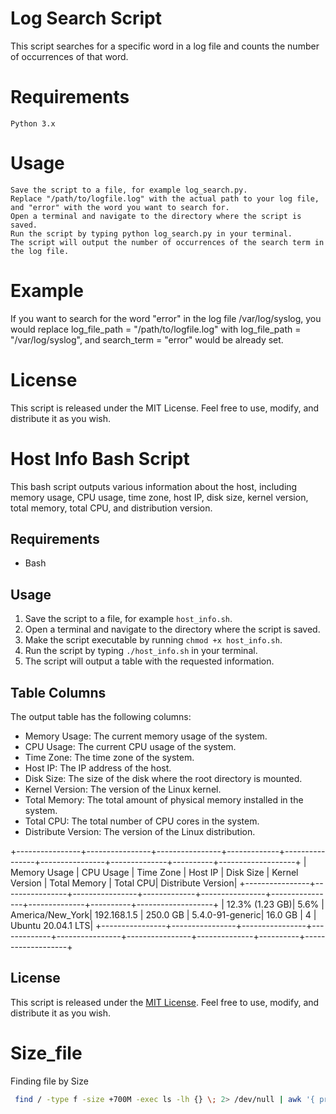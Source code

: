 # Log Search Script

This script searches for a specific word in a log file and counts the number of occurrences of that word.
# Requirements

    Python 3.x

# Usage

    Save the script to a file, for example log_search.py.
    Replace "/path/to/logfile.log" with the actual path to your log file, and "error" with the word you want to search for.
    Open a terminal and navigate to the directory where the script is saved.
    Run the script by typing python log_search.py in your terminal.
    The script will output the number of occurrences of the search term in the log file.

# Example

If you want to search for the word "error" in the log file /var/log/syslog, you would replace log_file_path = "/path/to/logfile.log" with log_file_path = "/var/log/syslog", and search_term = "error" would be already set.
# License

This script is released under the MIT License. Feel free to use, modify, and distribute it as you wish.


# Host Info Bash Script

This bash script outputs various information about the host, including memory usage, CPU usage, time zone, host IP, disk size, kernel version, total memory, total CPU, and distribution version.

## Requirements

- Bash

## Usage

1. Save the script to a file, for example `host_info.sh`.
2. Open a terminal and navigate to the directory where the script is saved.
3. Make the script executable by running `chmod +x host_info.sh`.
4. Run the script by typing `./host_info.sh` in your terminal.
5. The script will output a table with the requested information.

## Table Columns

The output table has the following columns:

- Memory Usage: The current memory usage of the system.
- CPU Usage: The current CPU usage of the system.
- Time Zone: The time zone of the system.
- Host IP: The IP address of the host.
- Disk Size: The size of the disk where the root directory is mounted.
- Kernel Version: The version of the Linux kernel.
- Total Memory: The total amount of physical memory installed in the system.
- Total CPU: The total number of CPU cores in the system.
- Distribute Version: The version of the Linux distribution.


+----------------+----------------+----------------+-------------+----------------+----------------+--------------+----------+-------------------+
| Memory Usage   | CPU Usage      | Time Zone      | Host IP     | Disk Size      | Kernel Version | Total Memory | Total CPU| Distribute Version|
+----------------+----------------+----------------+-------------+----------------+----------------+--------------+----------+-------------------+
| 12.3% (1.23 GB)|  5.6%          | America/New_York| 192.168.1.5 | 250.0 GB       | 5.4.0-91-generic| 16.0 GB      | 4        | Ubuntu 20.04.1 LTS|
+----------------+----------------+----------------+-------------+----------------+----------------+--------------+----------+-------------------+

## License

This script is released under the [MIT License](https://opensource.org/licenses/MIT). Feel free to use, modify, and distribute it as you wish.


# Size_file
Finding file by Size

```bash
 find / -type f -size +700M -exec ls -lh {} \; 2> /dev/null | awk '{ print $NF ": " $5 }' | sort -nk 2,2
 ```
